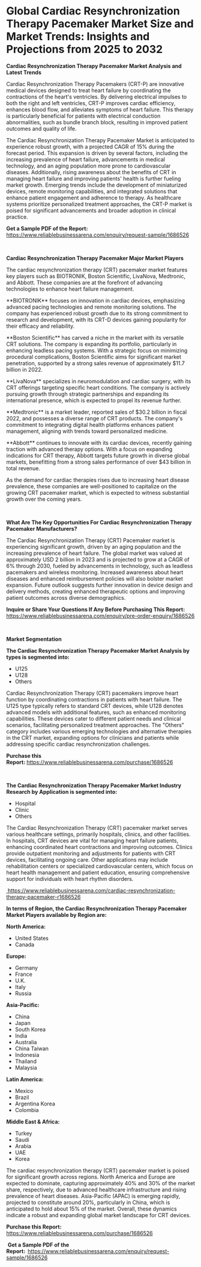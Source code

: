<p><h1>Global Cardiac Resynchronization Therapy Pacemaker Market Size and Market Trends: Insights and Projections from 2025 to 2032</h1></p><p><strong>Cardiac Resynchronization Therapy Pacemaker Market Analysis and Latest Trends</strong></p>
<p><p>Cardiac Resynchronization Therapy Pacemakers (CRT-P) are innovative medical devices designed to treat heart failure by coordinating the contractions of the heart's ventricles. By delivering electrical impulses to both the right and left ventricles, CRT-P improves cardiac efficiency, enhances blood flow, and alleviates symptoms of heart failure. This therapy is particularly beneficial for patients with electrical conduction abnormalities, such as bundle branch block, resulting in improved patient outcomes and quality of life.</p><p>The Cardiac Resynchronization Therapy Pacemaker Market is anticipated to experience robust growth, with a projected CAGR of 15% during the forecast period. This expansion is driven by several factors, including the increasing prevalence of heart failure, advancements in medical technology, and an aging population more prone to cardiovascular diseases. Additionally, rising awareness about the benefits of CRT in managing heart failure and improving patients' health is further fueling market growth. Emerging trends include the development of miniaturized devices, remote monitoring capabilities, and integrated solutions that enhance patient engagement and adherence to therapy. As healthcare systems prioritize personalized treatment approaches, the CRT-P market is poised for significant advancements and broader adoption in clinical practice.</p></p>
<p><strong>Get a Sample PDF of the Report:&nbsp;</strong> <a href="https://www.reliablebusinessarena.com/enquiry/request-sample/1686526?utm_campaign=3214&utm_medium=2&utm_source=Github&utm_content=ia&utm_term=13042025&utm_id=cardiac-resynchronization-therapy-pacemaker">https://www.reliablebusinessarena.com/enquiry/request-sample/1686526</a></p>
<p>&nbsp;</p>
<p><strong>Cardiac Resynchronization Therapy Pacemaker Major Market Players</strong></p>
<p><p>The cardiac resynchronization therapy (CRT) pacemaker market features key players such as BIOTRONIK, Boston Scientific, LivaNova, Medtronic, and Abbott. These companies are at the forefront of advancing technologies to enhance heart failure management.</p><p>**BIOTRONIK** focuses on innovation in cardiac devices, emphasizing advanced pacing technologies and remote monitoring solutions. The company has experienced robust growth due to its strong commitment to research and development, with its CRT-D devices gaining popularity for their efficacy and reliability.</p><p>**Boston Scientific** has carved a niche in the market with its versatile CRT solutions. The company is expanding its portfolio, particularly in enhancing leadless pacing systems. With a strategic focus on minimizing procedural complications, Boston Scientific aims for significant market penetration, supported by a strong sales revenue of approximately $11.7 billion in 2022.</p><p>**LivaNova** specializes in neuromodulation and cardiac surgery, with its CRT offerings targeting specific heart conditions. The company is actively pursuing growth through strategic partnerships and expanding its international presence, which is expected to propel its revenue further.</p><p>**Medtronic** is a market leader, reported sales of $30.2 billion in fiscal 2022, and possesses a diverse range of CRT products. The company's commitment to integrating digital health platforms enhances patient management, aligning with trends toward personalized medicine.</p><p>**Abbott** continues to innovate with its cardiac devices, recently gaining traction with advanced therapy options. With a focus on expanding indications for CRT therapy, Abbott targets future growth in diverse global markets, benefitting from a strong sales performance of over $43 billion in total revenue.</p><p>As the demand for cardiac therapies rises due to increasing heart disease prevalence, these companies are well-positioned to capitalize on the growing CRT pacemaker market, which is expected to witness substantial growth over the coming years.</p></p>
<p>&nbsp;</p>
<p><strong>What Are The Key Opportunities For Cardiac Resynchronization Therapy Pacemaker Manufacturers?</strong></p>
<p><p>The Cardiac Resynchronization Therapy (CRT) Pacemaker market is experiencing significant growth, driven by an aging population and the increasing prevalence of heart failure. The global market was valued at approximately USD 2 billion in 2023 and is projected to grow at a CAGR of 6% through 2030, fueled by advancements in technology, such as leadless pacemakers and wireless monitoring. Increased awareness about heart diseases and enhanced reimbursement policies will also bolster market expansion. Future outlook suggests further innovation in device design and delivery methods, creating enhanced therapeutic options and improving patient outcomes across diverse demographics.</p></p>
<p><strong>Inquire or Share Your Questions If Any Before Purchasing This Report:</strong> <a href="https://www.reliablebusinessarena.com/enquiry/pre-order-enquiry/1686526?utm_campaign=3214&utm_medium=2&utm_source=Github&utm_content=ia&utm_term=13042025&utm_id=cardiac-resynchronization-therapy-pacemaker">https://www.reliablebusinessarena.com/enquiry/pre-order-enquiry/1686526</a></p>
<p>&nbsp;</p>
<p><strong>Market Segmentation</strong></p>
<p><strong>The Cardiac Resynchronization Therapy Pacemaker Market Analysis by types is segmented into:</strong></p>
<p><ul><li>U125</li><li>U128</li><li>Others</li></ul></p>
<p><p>Cardiac Resynchronization Therapy (CRT) pacemakers improve heart function by coordinating contractions in patients with heart failure. The U125 type typically refers to standard CRT devices, while U128 denotes advanced models with additional features, such as enhanced monitoring capabilities. These devices cater to different patient needs and clinical scenarios, facilitating personalized treatment approaches. The "Others" category includes various emerging technologies and alternative therapies in the CRT market, expanding options for clinicians and patients while addressing specific cardiac resynchronization challenges.</p></p>
<p><strong>Purchase this Report:&nbsp;</strong><a href="https://www.reliablebusinessarena.com/purchase/1686526?utm_campaign=3214&utm_medium=2&utm_source=Github&utm_content=ia&utm_term=13042025&utm_id=cardiac-resynchronization-therapy-pacemaker">https://www.reliablebusinessarena.com/purchase/1686526</a></p>
<p>&nbsp;</p>
<p><strong>The Cardiac Resynchronization Therapy Pacemaker Market Industry Research by Application is segmented into:</strong></p>
<p><ul><li>Hospital</li><li>Clinic</li><li>Others</li></ul></p>
<p><p>The Cardiac Resynchronization Therapy (CRT) pacemaker market serves various healthcare settings, primarily hospitals, clinics, and other facilities. In hospitals, CRT devices are vital for managing heart failure patients, enhancing coordinated heart contractions and improving outcomes. Clinics provide outpatient monitoring and adjustments for patients with CRT devices, facilitating ongoing care. Other applications may include rehabilitation centers or specialized cardiovascular centers, which focus on heart health management and patient education, ensuring comprehensive support for individuals with heart rhythm disorders.</p></p>
<p><a href="https://www.reliablebusinessarena.com/cardiac-resynchronization-therapy-pacemaker-r1686526?utm_campaign=3214&utm_medium=2&utm_source=Github&utm_content=ia&utm_term=13042025&utm_id=cardiac-resynchronization-therapy-pacemaker">&nbsp;https://www.reliablebusinessarena.com/cardiac-resynchronization-therapy-pacemaker-r1686526</a></p>
<p><strong>In terms of Region, the Cardiac Resynchronization Therapy Pacemaker Market Players available by Region are:</strong></p>
<p>
    <p> <strong> North America: </strong>
        <ul>
            <li>United States</li>
            <li>Canada</li>
        </ul>
        </p> 
    <p> <strong> Europe: </strong>
        <ul>
            <li>Germany</li>
            <li>France</li>
            <li>U.K.</li>
            <li>Italy</li>
            <li>Russia</li>
        </ul>
        </p> 
    <p> <strong> Asia-Pacific: </strong>
        <ul>
            <li>China</li>
            <li>Japan</li>
            <li>South Korea</li>
            <li>India</li>
            <li>Australia</li>
            <li>China Taiwan</li>
            <li>Indonesia</li>
            <li>Thailand</li>
            <li>Malaysia</li>
        </ul>
        </p> 
    <p> <strong> Latin America: </strong>
        <ul>
            <li>Mexico</li>
            <li>Brazil</li>
            <li>Argentina Korea</li>
            <li>Colombia</li>
        </ul>
        </p> 
    <p> <strong> Middle East & Africa: </strong>
        <ul>
            <li>Turkey</li>
            <li>Saudi</li>
            <li>Arabia</li>
            <li>UAE</li>
            <li>Korea</li>
        </ul>
    </p>
    </p>
<p><p>The cardiac resynchronization therapy (CRT) pacemaker market is poised for significant growth across regions. North America and Europe are expected to dominate, capturing approximately 40% and 30% of the market share, respectively, due to advanced healthcare infrastructure and rising prevalence of heart diseases. Asia-Pacific (APAC) is emerging rapidly, projected to constitute around 20%, particularly in China, which is anticipated to hold about 15% of the market. Overall, these dynamics indicate a robust and expanding global market landscape for CRT devices.</p></p>
<p><strong>Purchase this Report: </strong><a href="https://www.reliablebusinessarena.com/purchase/1686526?utm_campaign=3214&utm_medium=2&utm_source=Github&utm_content=ia&utm_term=13042025&utm_id=cardiac-resynchronization-therapy-pacemaker">https://www.reliablebusinessarena.com/purchase/1686526</a></p>
<p>&nbsp;<strong>Get a Sample PDF of the Report:&nbsp;&nbsp;</strong><a href="https://www.reliablebusinessarena.com/enquiry/request-sample/1686526?utm_campaign=3214&utm_medium=2&utm_source=Github&utm_content=ia&utm_term=13042025&utm_id=cardiac-resynchronization-therapy-pacemaker">https://www.reliablebusinessarena.com/enquiry/request-sample/1686526</a></p>
<p><strong></strong></p>
<p><p></p><p></p><p></p></p>